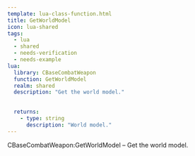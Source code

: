 ```yaml
---
template: lua-class-function.html
title: GetWorldModel
icon: lua-shared
tags:
  - lua
  - shared
  - needs-verification
  - needs-example
lua:
  library: CBaseCombatWeapon
  function: GetWorldModel
  realm: shared
  description: "Get the world model."
  
  
  returns:
    - type: string
      description: "World model."
---
```


<div class="lua__search__keywords">
CBaseCombatWeapon:GetWorldModel &#x2013; Get the world model.
</div>
